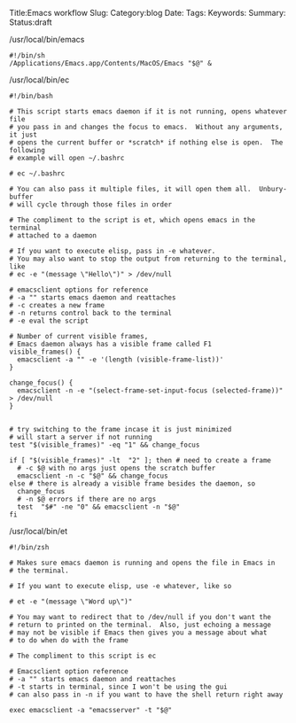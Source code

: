 Title:Emacs workflow
Slug:
Category:blog 
Date:
Tags:
Keywords:
Summary:
Status:draft

/usr/local/bin/emacs

    #!/bin/sh
    /Applications/Emacs.app/Contents/MacOS/Emacs "$@" &

/usr/local/bin/ec

    #!/bin/bash
    
    # This script starts emacs daemon if it is not running, opens whatever file
    # you pass in and changes the focus to emacs.  Without any arguments, it just
    # opens the current buffer or *scratch* if nothing else is open.  The following
    # example will open ~/.bashrc
    
    # ec ~/.bashrc
    
    # You can also pass it multiple files, it will open them all.  Unbury-buffer
    # will cycle through those files in order
    
    # The compliment to the script is et, which opens emacs in the terminal
    # attached to a daemon
    
    # If you want to execute elisp, pass in -e whatever.
    # You may also want to stop the output from returning to the terminal, like
    # ec -e "(message \"Hello\")" > /dev/null
    
    # emacsclient options for reference
    # -a "" starts emacs daemon and reattaches
    # -c creates a new frame
    # -n returns control back to the terminal
    # -e eval the script
    
    # Number of current visible frames,
    # Emacs daemon always has a visible frame called F1
    visible_frames() {
      emacsclient -a "" -e '(length (visible-frame-list))'
    }
    
    change_focus() {
      emacsclient -n -e "(select-frame-set-input-focus (selected-frame))" > /dev/null
    }
    
    
    # try switching to the frame incase it is just minimized
    # will start a server if not running
    test "$(visible_frames)" -eq "1" && change_focus
    
    if [ "$(visible_frames)" -lt  "2" ]; then # need to create a frame
      # -c $@ with no args just opens the scratch buffer
      emacsclient -n -c "$@" && change_focus
    else # there is already a visible frame besides the daemon, so
      change_focus
      # -n $@ errors if there are no args
      test  "$#" -ne "0" && emacsclient -n "$@"
    fi


/usr/local/bin/et

    #!/bin/zsh
    
    # Makes sure emacs daemon is running and opens the file in Emacs in
    # the terminal.
    
    # If you want to execute elisp, use -e whatever, like so
    
    # et -e "(message \"Word up\")"
    
    # You may want to redirect that to /dev/null if you don't want the
    # return to printed on the terminal.  Also, just echoing a message
    # may not be visible if Emacs then gives you a message about what
    # to do when do with the frame
    
    # The compliment to this script is ec
    
    # Emacsclient option reference
    # -a "" starts emacs daemon and reattaches
    # -t starts in terminal, since I won't be using the gui
    # can also pass in -n if you want to have the shell return right away
    
    exec emacsclient -a "emacsserver" -t "$@"
